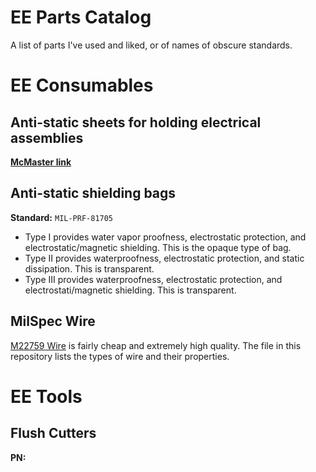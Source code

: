 # EE Parts Catalog

A list of parts I've used and liked, or of names of obscure standards.

# EE Consumables

## Anti-static sheets for holding electrical assemblies
**[McMaster link](https://www.mcmaster.com/static-controls/recycled-antistatic-slippery-uhmw-polyethylene-sheets/)**

## Anti-static shielding bags
**Standard:** `MIL-PRF-81705`
- Type I provides water vapor proofness, electrostatic protection, and electrostatic/magnetic shielding. This is the opaque type of bag.
- Type II provides waterproofness, electrostatic protection, and static dissipation. This is transparent.
- Type III provides waterproofness, electrostatic protection, and electrostati/magnetic shielding. This is transparent.

## MilSpec Wire

[M22759 Wire](https://www.awcwire.com/mil-spec-wire-and-cable/m22759) is fairly cheap and extremely high quality. The file in this repository lists the types of wire and their properties.

# EE Tools

## Flush Cutters
**PN:** ` `
